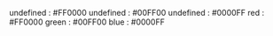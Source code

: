 undefined : #FF0000 
undefined : #00FF00 
undefined : #0000FF 
red : #FF0000 
green : #00FF00 
blue : #0000FF 
